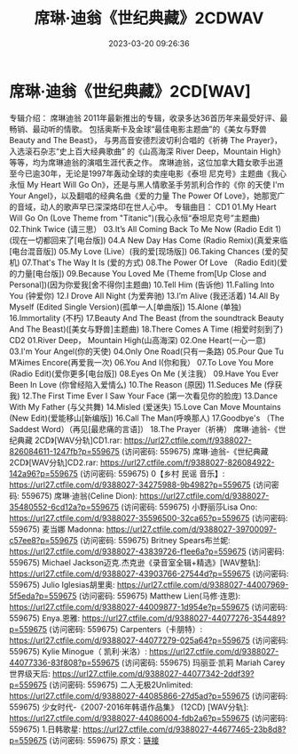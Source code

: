 ﻿---
title: 席琳·迪翁《世纪典藏》2CDWAV
date: 2023-03-20 09:26:36
categories: 外语音乐
tags: 外语音乐
---
# 席琳·迪翁《世纪典藏》2CD[WAV]

专辑介绍：
席琳迪翁 2011年最新推出的专辑，收录多达36首历年来最受好评、最畅销、最动听的情歌。
包括奥斯卡及金球“最佳电影主题曲”的《美女与野兽 Beauty and The Beast》，
与男高音安德烈波切利合唱的《祈祷 The Prayer》，入选滚石杂志“史上百大经典歌曲”
的《山高海深 River Deep，Mountain High》等等，均为席琳迪翁的演唱生涯代表之作。
席琳迪翁，这位加拿大籍女歌手出道至今已逾30年，无论是1997年轰动全球的卖座电影《泰坦
尼克号》主题曲《我心永恒 My Heart Will Go On》，还是与黑人情歌圣手劳凯利合作的《你
的天使 I'm Your Angel》，以及翻唱的经典名曲《爱的力量 The Power Of Love》，她那宽广
的音域，动人的歌声早已深深烙印在世人心中。
专辑曲目：
CD1
01.My Heart Will Go On (Love Theme from
"Titanic")(我心永恒“泰坦尼克号”主题曲)
02.Think Twice (请三思）
03.It’s All Coming Back To Me Now (Radio Edit
1)(现在一切都回来了[电台版])
04.A New Day Has Come (Radio Remix)(真爱来临[电台混音版])
05.My Love (Live）(我的爱[现场版])
06.Taking Chances (爱的契机)
07.That's The Way It Is (爱的方式)
08.The Power Of Love （Radio Edit)(爱的力量[电台版])
09.Because You Loved Me (Theme from[Up Close and
Personal])(因为你爱我[舍不得你]主题曲)
10.Tell Him (告诉他)
11.Falling Into You (钟爱你)
12.I Drove All Night (为爱奔驰)
13.I’m Alive (我还活着)
14.All By Myself (Edited Single Version)(孤单一人[单曲版])
15.Alone (单独)
16.Immortality (不朽)
17.Beauty And The Beast (from the soundtrack Beauty And The
Beast)([美女与野兽]主题曲)
18.There Comes A Time (相爱时刻到了)
CD2
01.River Deep， Mountain High(山高海深)
02.One Heart(一心一意)
03.I'm Your Angel(你的天使)
04.Only One Road(只有一条路)
05.Pour Que Tu M’Aimes Encore(再爱我一次)
06.You And I(你和我）
07.To Love You More (Radio Edit)(爱你更多[电台版])
08.Eyes On Me (关注我）
09.Have You Ever Been In Love (你曾经陷入爱情么)
10.The Reason (原因)
11.Seduces Me (俘获我)
12.The First Time Ever I Saw Your Face (第一次看见你的脸庞)
13.Dance With My Father (与父共舞)
14.Misled (爱迷失)
15.Love Can Move Mountains (New Edit)(爱能移山[新编版])
16.Call The Man(呼唤那人)
17.Goodbye's （The Saddest Word）（再见[最悲痛的言语]）
18.The Prayer（祈祷）
席琳·迪翁-《世纪典藏 2CD》[WAV分轨]CD1.rar: https://url27.ctfile.com/f/9388027-826084611-1247fb?p=559675
(访问密码: 559675)
席琳·迪翁-《世纪典藏 2CD》[WAV分轨]CD2.rar: https://url27.ctfile.com/f/9388027-826084922-142a96?p=559675
(访问密码: 559675)
0【乡村 民谣 音乐】: https://url27.ctfile.com/d/9388027-34275988-9b4982?p=559675
(访问密码: 559675)
席琳·迪翁(Celine Dion): https://url27.ctfile.com/d/9388027-35480552-6cd12a?p=559675
(访问密码: 559675)
小野丽莎Lisa Ono: https://url27.ctfile.com/d/9388027-35596500-32ca65?p=559675
(访问密码: 559675)
麦当娜 Madonna: https://url27.ctfile.com/d/9388027-39700097-c57ee8?p=559675
(访问密码: 559675)
Britney Spears布兰妮: https://url27.ctfile.com/d/9388027-43839726-f1ee6a?p=559675
(访问密码: 559675)
Michael Jackson迈克.杰克逊《录音室全辑+精选》[WAV整轨]: https://url27.ctfile.com/d/9388027-43903766-27544d?p=559675
(访问密码: 559675)
Julio Iglesias胡里奥: https://url27.ctfile.com/d/9388027-44007969-5f5eda?p=559675
(访问密码: 559675)
Matthew Lien(马修·连恩): https://url27.ctfile.com/d/9388027-44009877-1d954e?p=559675
(访问密码: 559675)
Enya.恩雅: https://url27.ctfile.com/d/9388027-44077276-354489?p=559675
(访问密码: 559675)
Carpenters（卡朋特）: https://url27.ctfile.com/d/9388027-44077279-025a64?p=559675
(访问密码: 559675)
Kylie Minogue（ 凯利·米洛）: https://url27.ctfile.com/d/9388027-44077336-83f808?p=559675
(访问密码: 559675)
玛丽亚·凯莉 Mariah Carey世界级天后: https://url27.ctfile.com/d/9388027-44077342-2ddf39?p=559675
(访问密码: 559675)
二人无极2Unlimited: https://url27.ctfile.com/d/9388027-44085866-27d5ad?p=559675
(访问密码: 559675)
少女时代-《2007-2016年韩语作品集》 (12CD) [WAV分轨]: https://url27.ctfile.com/d/9388027-44086004-fdb2a6?p=559675
(访问密码: 559675)
1.日韩歌星: https://url27.ctfile.com/d/9388027-44677465-23b8d8?p=559675
(访问密码: 559675)
原文：[链接](https://blog.sina.com.cn/s/blog_1647c7e760103111s.html)